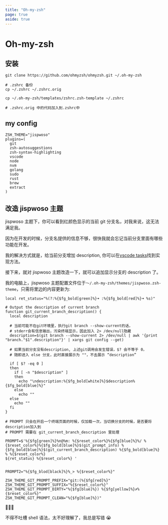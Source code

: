 ```yaml
---
title: "Oh-my-zsh"
page: true
aside: true
---
```


# Oh-my-zsh

## 安装

```shell
git clone https://github.com/ohmyzsh/ohmyzsh.git ~/.oh-my-zsh

# .zshrc 备份
cp ~/.zshrc ~/.zshrc.orig

cp ~/.oh-my-zsh/templates/zshrc.zsh-template ~/.zshrc

# .zshrc.orig 中的代码加入到.zshrc中
```

## my config

```shell
ZSH_THEME="jispwoso"
plugins=(
  git
  zsh-autosuggestions
  zsh-syntax-highlighting
  vscode
  node
  nvm
  golang
  sudo
  rust
  brew
  extract
)
```

## 改造 jispwoso 主题

jispwoso 主题下，你可以看到红颜色显示的当前 git 分支名，对我来说，这无法满足我。

因为在开发的时候，分支名提供的信息不够，很快我就会忘记当前分支里面有哪些功能在开发。

我的解决方式就是，给当前分支增加 description, 你可以在[vscode tasks](/tool/vscode-tasks#给当前-git-branch-分支加入-description)找到实现方法。

接下来，就对 jispwoso 主题改造一下，就可以追加显示分支的 description 了。

我的电脑上，jispwoso 主题配置文件位于`～/.oh-my-zsh/themes/jispwoso.zsh-theme`，只需将里边的内容更新为:

```shell
local ret_status="%(?:%{$fg_bold[green]%}➜ :%{$fg_bold[red]%}➜ %s)"

# Output the description of current branch
function git_current_branch_description() {
  local description

  # 当前可能不在git环境里，执行git branch --show-current的话，
  # stderr会有信息输出，污染终端显示，因此加入 2> /dev/null隐藏
  description=$(git branch --show-current 2> /dev/null | awk '{print "branch."$1".description"}' | xargs git config --get)

  # 如果当前分支没有description, 上述git调用会发生错误，$? 会不等于 0，
  # 随即进入 else 分支，此时直接展示为 ""，不去展示 “description”

  if [ $? -eq 0 ]
  then
    if [ -n "$description" ]
    then
      echo "\ndescription:%{$fg_bold[white]%}$description%{$fg_bold[blue]%}"
    else
      echo ""
  else
    echo ""
  fi
}

# PROMPT 只会在开启一个终端页面的时候，仅加载一次，当切换分支的时候，是否要将description加入到
# PROMPT 需要在 git_current_branch_description 里处理

PROMPT=$'%{$fg[green]%}%n@%m: %{$reset_color%}%{$fg[blue]%}%/ %{$reset_color%}%{$fg_bold[blue]%}$(git_prompt_info) %{$fg_bold[blue]%}$(git_current_branch_description) %{$fg_bold[blue]%} % %{$reset_color%}
${ret_status} %{$reset_color%} '


PROMPT2="%{$fg_blod[black]%}%_> %{$reset_color%}"

ZSH_THEME_GIT_PROMPT_PREFIX="git:(%{$fg[red]%}"
ZSH_THEME_GIT_PROMPT_SUFFIX="%{$reset_color%}"
ZSH_THEME_GIT_PROMPT_DIRTY="%{$fg[blue]%}) %{$fg[yellow]%}✗%{$reset_color%}"
ZSH_THEME_GIT_PROMPT_CLEAN="%{$fg[blue]%})"
```

🎉🎉🎉

不得不吐槽 shell 语法，太不好理解了，我总是写错 😭

<Giscus />
